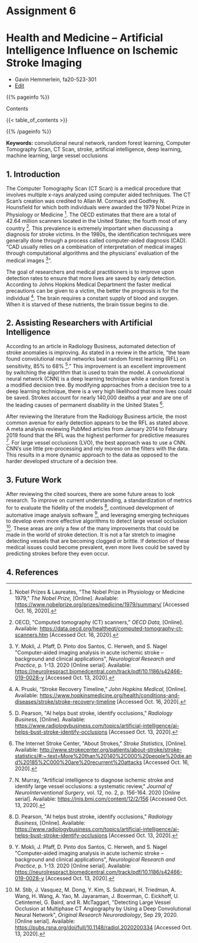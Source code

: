 # Assignment 6
# Health and Medicine – Artificial Intelligence Influence on Ischemic Stroke Imaging

* Gavin Hemmerlein, fa20-523-301 
* [Edit](https://github.com/cybertraining-dsc/fa20-523-301/blob/master/report/report_Assignment6.md)

{{% pageinfo %}}

Contents

{{< table_of_contents >}}

{{% /pageinfo %}}

**Keywords:** convolutional neural network, random forest learning, Computer Tomography Scan, CT Scan, stroke, artificial intelligence, deep learning, machine learning, large vessel occlusions

## 1. Introduction

The Computer Tomography Scan (CT Scan) is a medical procedure that involves multiple x-rays analyzed using computer aided techniques. The CT Scan’s creation was credited to Allan M. Cormack and Godfrey N. Hounsfield for which both individuals were awarded the 1979 Nobel Prize in Physiology or Medicine [^1]. The OECD estimates that there are a total of 42.64 million scanners located in the United States; the fourth most of any country [^2]. This prevalence is extremely important when discussing a diagnosis for stroke victims. In the 1980s, the identification techniques were generally done through a process called computer-aided diagnosis (CAD). “CAD usually relies on a combination of interpretation of medical images through computational algorithms and the physicians’ evaluation of the medical images [^3]”.

The goal of researchers and medical practitioners is to improve upon detection rates to ensure that more lives are saved by early detection. According to Johns Hopkins Medical Department the faster medical precautions can be given to a victim, the better the prognosis is for the individual [^4]. The brain requires a constant supply of blood and oxygen. When it is starved of these nutrients, the brain tissue begins to die. 

## 2. Assisting Researchers with Artificial Intelligence 

According to an article in Radiology Business, automated detection of stroke anomalies is improving. As stated in a review in the article, “the team found convolutional neural networks beat random forest learning (RFL) on sensitivity, 85% to 68% [^5].” This improvement is an excellent improvement by switching the algorithm that is used to train the model. A convolutional neural network (CNN) is a deep learning technique while a random forest is a modified decision tree. By modifying approaches from a decision tree to a deep learning technique, there is a very high likelihood that more lives could be saved. Strokes account for nearly 140,000 deaths a year and are one of the leading causes of permanent disability in the United States [^6].

After reviewing the literature from the Radiology Business article, the most common avenue for early detection appears to be the RFL as stated above. A meta analysis reviewing PubMed articles from January 2014 to February 2019 found that the RFL was the highest performer for predictive measures [^7]. For large vessel occlusions (LVO), the best approach was to use a CNN. CNN’s use little pre-processing and rely moreso on the filters with the data. This results in a more dynamic approach to the data as opposed to the harder developed structure of a decision tree.  

## 3. Future Work

After reviewing the cited sources, there are some future areas to look research. To improve on current understanding, a standardization of metrics for to evaluate the fidelity of the models [^5], continued development of automative image analysis software [^3], and leveraging emerging techniques to develop even more effective algorithms to detect large vessel occlusion [^8]. These areas are only a few of the many improvements that could be made in the world of stroke detection. It is not a far stretch to imagine detecting vessels that are becoming clogged or brittle. If detection of these medical issues could become prevalent, even more lives could be saved by predicting strokes before they even occur.

## 4. References

[^1]: Nobel Prizes & Laureates, "The Nobel Prize in Physiology or Medicine 1979," *The Nobel Prize,* [Online]. Available:
 <https://www.nobelprize.org/prizes/medicine/1979/summary/> [Accessed Oct. 16, 2020].

[^2]: OECD, "Computed tomography (CT) scanners," *OECD Data,* [Online]. Available:
 <https://data.oecd.org/healtheqt/computed-tomography-ct-scanners.htm> [Accessed Oct. 16, 2020].

[^3]: Y. Mokli, J. Pfaff, D. Pinto dos Santos, C. Herweh, and S. Nagel "Computer-aided imaging analysis in acute ischemic stroke – background and clinical applications", *Neurological Research and Practice*, p. 1-13. 2020 [Online serial]. Available:  <https://neurolrespract.biomedcentral.com/track/pdf/10.1186/s42466-019-0028-y> [Accessed Oct. 13, 2020].

[^4]: A. Pruski, “Stroke Recovery Timeline,” *John Hopkins Medical,* [Online]. Available: <https://www.hopkinsmedicine.org/health/conditions-and-diseases/stroke/stroke-recovery-timeline> [Accessed Oct. 16, 2020].

[^5]: D. Pearson, "AI helps bust stroke, identify occlusions," *Radiology Business,* [Online]. Available:
 <https://www.radiologybusiness.com/topics/artificial-intelligence/ai-helps-bust-stroke-identify-occlusions> [Accessed Oct. 13, 2020].

[^6]: The Internet Stroke Center, "About Strokes," *Stroke Statistics,* [Online]. Available:
 <http://www.strokecenter.org/patients/about-stroke/stroke-statistics/#:~:text=More%20than%20140%2C000%20people%20die,and%20185%2C000%20are%20recurrent%20attacks> [Accessed Oct. 16, 2020].

[^7]: N. Murray, "Artificial intelligence to diagnose ischemic stroke and identify large vessel occlusions: a systematic review," *Journal of NeuroInterventional Surgery*, vol. 12, no. 2, p. 156-164. 2020 [Online serial]. Available: <https://jnis.bmj.com/content/12/2/156> [Accessed Oct. 13, 2020].

[^8]: M. Stib, J. Vasquez, M. Dong, Y. Kim, S. Subzwari, H. Triedman, A. Wang, H. Wang, A. Yao, M. Jayaraman, J. Boxerman, C. Eickhoff, U. Cetintemel, G. Baird, and R. McTaggart, "Detecting Large Vessel Occlusion at Multiphase CT Angiography by Using a Deep Convolutional Neural Network", *Original Research Neuroradiology*, Sep 29, 2020. [Online serial]. Available: <https://pubs.rsna.org/doi/full/10.1148/radiol.2020200334> [Accessed Oct. 13, 2020].
